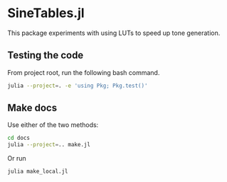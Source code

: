 # SineTables.jl

This package experiments with using LUTs to speed up tone generation.

## Testing the code

From project root, run the following bash command.

```bash
julia --project=. -e 'using Pkg; Pkg.test()'
```

## Make docs

Use either of the two methods:

```bash
cd docs
julia --project=.. make.jl
```

Or run

```bash
julia make_local.jl
```
